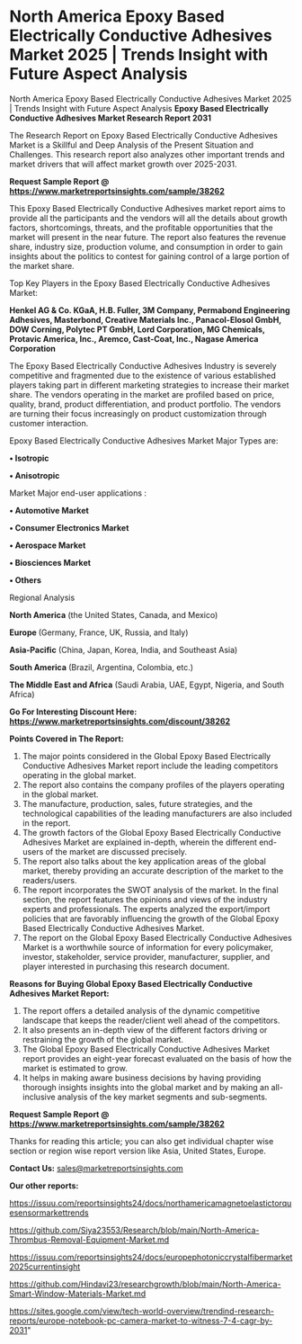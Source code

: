 # North America Epoxy Based Electrically Conductive Adhesives Market 2025 | Trends Insight with Future Aspect Analysis
 North America Epoxy Based Electrically Conductive Adhesives Market 2025 | Trends Insight with Future Aspect Analysis
<strong>Epoxy Based Electrically Conductive Adhesives Market Research Report 2031</strong>

The Research Report on Epoxy Based Electrically Conductive Adhesives Market is a Skillful and Deep Analysis of the Present Situation and Challenges. This research report also analyzes other important trends and market drivers that will affect market growth over 2025-2031.

<strong>Request Sample Report @ <a href=https://www.marketreportsinsights.com/sample/38262>https://www.marketreportsinsights.com/sample/38262</a></strong>

This Epoxy Based Electrically Conductive Adhesives market report aims to provide all the participants and the vendors will all the details about growth factors, shortcomings, threats, and the profitable opportunities that the market will present in the near future. The report also features the revenue share, industry size, production volume, and consumption in order to gain insights about the politics to contest for gaining control of a large portion of the market share.

Top Key Players in the Epoxy Based Electrically Conductive Adhesives Market:

<strong>Henkel AG & Co. KGaA, H.B. Fuller, 3M Company, Permabond Engineering Adhesives, Masterbond, Creative Materials Inc., Panacol-Elosol GmbH, DOW Corning, Polytec PT GmbH, Lord Corporation, MG Chemicals, Protavic America, Inc., Aremco, Cast-Coat, Inc., Nagase America Corporation</strong>

The Epoxy Based Electrically Conductive Adhesives Industry is severely competitive and fragmented due to the existence of various established players taking part in different marketing strategies to increase their market share. The vendors operating in the market are profiled based on price, quality, brand, product differentiation, and product portfolio. The vendors are turning their focus increasingly on product customization through customer interaction.

Epoxy Based Electrically Conductive Adhesives Market Major Types are:

<strong>•  Isotropic

•  Anisotropic</strong>

Market Major end-user applications :

<strong>•  Automotive Market

•  Consumer Electronics Market

•  Aerospace Market

•  Biosciences Market

•  Others</strong>

Regional Analysis

</u><strong><b>North America</b></strong> (the United States, Canada, and Mexico)

<strong><b>Europe </b></strong>(Germany, France, UK, Russia, and Italy)

<strong><b>Asia-Pacific</b></strong> (China, Japan, Korea, India, and Southeast Asia)

<strong><b>South America</b></strong> (Brazil, Argentina, Colombia, etc.)

<strong><b>The Middle East and Africa</b></strong> (Saudi Arabia, UAE, Egypt, Nigeria, and South Africa)

<strong>Go For Interesting Discount Here: <a href=https://www.marketreportsinsights.com/discount/38262>https://www.marketreportsinsights.com/discount/38262</a></strong>

<strong>Points Covered in The Report:</strong>
<ol>
  <li>The major points considered in the Global Epoxy Based Electrically Conductive Adhesives Market report include the leading competitors operating in the global market.</li>
  <li>The report also contains the company profiles of the players operating in the global market.</li>
  <li>The manufacture, production, sales, future strategies, and the technological capabilities of the leading manufacturers are also included in the report.</li>
  <li>The growth factors of the Global Epoxy Based Electrically Conductive Adhesives Market are explained in-depth, wherein the different end-users of the market are discussed precisely.</li>
  <li>The report also talks about the key application areas of the global market, thereby providing an accurate description of the market to the readers/users.</li>
  <li>The report incorporates the SWOT analysis of the market. In the final section, the report features the opinions and views of the industry experts and professionals. The experts analyzed the export/import policies that are favorably influencing the growth of the Global Epoxy Based Electrically Conductive Adhesives Market.</li>
  <li>The report on the Global Epoxy Based Electrically Conductive Adhesives Market is a worthwhile source of information for every policymaker, investor, stakeholder, service provider, manufacturer, supplier, and player interested in purchasing this research document.</li>
</ol>
<strong>Reasons for Buying Global Epoxy Based Electrically Conductive Adhesives Market Report:</strong>

<ol>
  <li>The report offers a detailed analysis of the dynamic competitive landscape that keeps the reader/client well ahead of the competitors.</li>
  <li>It also presents an in-depth view of the different factors driving or restraining the growth of the global market.</li>
  <li>The Global Epoxy Based Electrically Conductive Adhesives Market report provides an eight-year forecast evaluated on the basis of how the market is estimated to grow.</li>
  <li>It helps in making aware business decisions by having providing thorough insights insights into the global market and by making an all-inclusive analysis of the key market segments and sub-segments.</li>
</ol>
<strong>Request Sample Report @ <a href=https://www.marketreportsinsights.com/sample/38262>https://www.marketreportsinsights.com/sample/38262</a></strong>


Thanks for reading this article; you can also get individual chapter wise section or region wise report version like Asia, United States, Europe.

<strong>Contact Us:</strong>
sales@marketreportsinsights.com

<strong>Our other reports:</strong>

<a href=https://issuu.com/reportsinsights24/docs/northamericamagnetoelastictorquesensormarkettrends>https://issuu.com/reportsinsights24/docs/northamericamagnetoelastictorquesensormarkettrends</a>

<a href=https://github.com/Siya23553/Research/blob/main/North-America-Thrombus-Removal-Equipment-Market.md>https://github.com/Siya23553/Research/blob/main/North-America-Thrombus-Removal-Equipment-Market.md</a>

<a href=https://issuu.com/reportsinsights24/docs/europephotoniccrystalfibermarket2025currentinsight>https://issuu.com/reportsinsights24/docs/europephotoniccrystalfibermarket2025currentinsight</a>

<a href=https://github.com/Hindavi23/researchgrowth/blob/main/North-America-Smart-Window-Materials-Market.md>https://github.com/Hindavi23/researchgrowth/blob/main/North-America-Smart-Window-Materials-Market.md</a>

<a href=https://sites.google.com/view/tech-world-overview/trendind-research-reports/europe-notebook-pc-camera-market-to-witness-7-4-cagr-by-2031>https://sites.google.com/view/tech-world-overview/trendind-research-reports/europe-notebook-pc-camera-market-to-witness-7-4-cagr-by-2031</a>"
